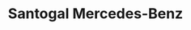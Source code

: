 ---
title: "Santogal Mercedes-Benz"
url: /alcala-de-henares/santogal-mercedes-benz/
shop: Autohaus
---
